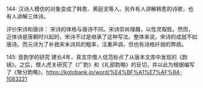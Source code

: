 144:
汉诗人模仿的对象变成了韩愈、黄庭坚等人。另外有人讲解韩愈的诗歌，也有人讲解三体诗。

评价宋诗和唐诗：
宋诗的体格与唐诗不同。宋诗崇尚理趣，以性灵取胜。然而，近体诗是唐朝时兴起的，宋诗不过是继承了这种写法。整体来说，宋诗的成就不如唐诗。而元诗为了补救宋末诗风的粗率，注重声调，但也有诗格纤弱的弊病。

145: 音韵学的研究
建长4年，真言宗僧人信范标点了从唐本文库中发现的《韵镜》。之后，僧人虎关研究了《广韵》和《礼部韵略》的反切，并以此为根据编写了《聚分韵略》。https://kotobank.jp/word/%E4%BF%A1%E7%AF%84-1083221